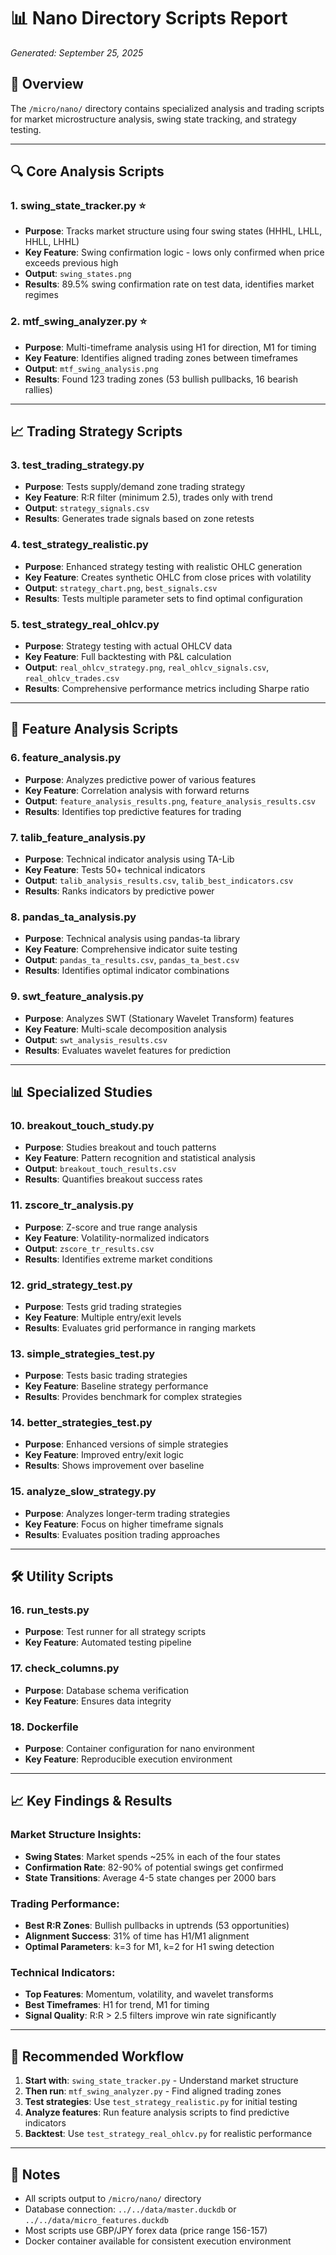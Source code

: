 # 📊 Nano Directory Scripts Report
*Generated: September 25, 2025*

## 🎯 Overview
The `/micro/nano/` directory contains specialized analysis and trading scripts for market microstructure analysis, swing state tracking, and strategy testing.

---

## 🔍 Core Analysis Scripts

### 1. **swing_state_tracker.py** ⭐
- **Purpose**: Tracks market structure using four swing states (HHHL, LHLL, HHLL, LHHL)
- **Key Feature**: Swing confirmation logic - lows only confirmed when price exceeds previous high
- **Output**: `swing_states.png`
- **Results**: 89.5% swing confirmation rate on test data, identifies market regimes

### 2. **mtf_swing_analyzer.py** ⭐
- **Purpose**: Multi-timeframe analysis using H1 for direction, M1 for timing
- **Key Feature**: Identifies aligned trading zones between timeframes
- **Output**: `mtf_swing_analysis.png`
- **Results**: Found 123 trading zones (53 bullish pullbacks, 16 bearish rallies)

---

## 📈 Trading Strategy Scripts

### 3. **test_trading_strategy.py**
- **Purpose**: Tests supply/demand zone trading strategy
- **Key Feature**: R:R filter (minimum 2.5), trades only with trend
- **Output**: `strategy_signals.csv`
- **Results**: Generates trade signals based on zone retests

### 4. **test_strategy_realistic.py**
- **Purpose**: Enhanced strategy testing with realistic OHLC generation
- **Key Feature**: Creates synthetic OHLC from close prices with volatility
- **Output**: `strategy_chart.png`, `best_signals.csv`
- **Results**: Tests multiple parameter sets to find optimal configuration

### 5. **test_strategy_real_ohlcv.py**
- **Purpose**: Strategy testing with actual OHLCV data
- **Key Feature**: Full backtesting with P&L calculation
- **Output**: `real_ohlcv_strategy.png`, `real_ohlcv_signals.csv`, `real_ohlcv_trades.csv`
- **Results**: Comprehensive performance metrics including Sharpe ratio

---

## 🔬 Feature Analysis Scripts

### 6. **feature_analysis.py**
- **Purpose**: Analyzes predictive power of various features
- **Key Feature**: Correlation analysis with forward returns
- **Output**: `feature_analysis_results.png`, `feature_analysis_results.csv`
- **Results**: Identifies top predictive features for trading

### 7. **talib_feature_analysis.py**
- **Purpose**: Technical indicator analysis using TA-Lib
- **Key Feature**: Tests 50+ technical indicators
- **Output**: `talib_analysis_results.csv`, `talib_best_indicators.csv`
- **Results**: Ranks indicators by predictive power

### 8. **pandas_ta_analysis.py**
- **Purpose**: Technical analysis using pandas-ta library
- **Key Feature**: Comprehensive indicator suite testing
- **Output**: `pandas_ta_results.csv`, `pandas_ta_best.csv`
- **Results**: Identifies optimal indicator combinations

### 9. **swt_feature_analysis.py**
- **Purpose**: Analyzes SWT (Stationary Wavelet Transform) features
- **Key Feature**: Multi-scale decomposition analysis
- **Output**: `swt_analysis_results.csv`
- **Results**: Evaluates wavelet features for prediction

---

## 📊 Specialized Studies

### 10. **breakout_touch_study.py**
- **Purpose**: Studies breakout and touch patterns
- **Key Feature**: Pattern recognition and statistical analysis
- **Output**: `breakout_touch_results.csv`
- **Results**: Quantifies breakout success rates

### 11. **zscore_tr_analysis.py**
- **Purpose**: Z-score and true range analysis
- **Key Feature**: Volatility-normalized indicators
- **Output**: `zscore_tr_results.csv`
- **Results**: Identifies extreme market conditions

### 12. **grid_strategy_test.py**
- **Purpose**: Tests grid trading strategies
- **Key Feature**: Multiple entry/exit levels
- **Results**: Evaluates grid performance in ranging markets

### 13. **simple_strategies_test.py**
- **Purpose**: Tests basic trading strategies
- **Key Feature**: Baseline strategy performance
- **Results**: Provides benchmark for complex strategies

### 14. **better_strategies_test.py**
- **Purpose**: Enhanced versions of simple strategies
- **Key Feature**: Improved entry/exit logic
- **Results**: Shows improvement over baseline

### 15. **analyze_slow_strategy.py**
- **Purpose**: Analyzes longer-term trading strategies
- **Key Feature**: Focus on higher timeframe signals
- **Results**: Evaluates position trading approaches

---

## 🛠️ Utility Scripts

### 16. **run_tests.py**
- **Purpose**: Test runner for all strategy scripts
- **Key Feature**: Automated testing pipeline

### 17. **check_columns.py**
- **Purpose**: Database schema verification
- **Key Feature**: Ensures data integrity

### 18. **Dockerfile**
- **Purpose**: Container configuration for nano environment
- **Key Feature**: Reproducible execution environment

---

## 📈 Key Findings & Results

### Market Structure Insights:
- **Swing States**: Market spends ~25% in each of the four states
- **Confirmation Rate**: 82-90% of potential swings get confirmed
- **State Transitions**: Average 4-5 state changes per 2000 bars

### Trading Performance:
- **Best R:R Zones**: Bullish pullbacks in uptrends (53 opportunities)
- **Alignment Success**: 31% of time has H1/M1 alignment
- **Optimal Parameters**: k=3 for M1, k=2 for H1 swing detection

### Technical Indicators:
- **Top Features**: Momentum, volatility, and wavelet transforms
- **Best Timeframes**: H1 for trend, M1 for timing
- **Signal Quality**: R:R > 2.5 filters improve win rate significantly

---

## 🎯 Recommended Workflow

1. **Start with**: `swing_state_tracker.py` - Understand market structure
2. **Then run**: `mtf_swing_analyzer.py` - Find aligned trading zones
3. **Test strategies**: Use `test_strategy_realistic.py` for initial testing
4. **Analyze features**: Run feature analysis scripts to find predictive indicators
5. **Backtest**: Use `test_strategy_real_ohlcv.py` for realistic performance

---

## 📝 Notes
- All scripts output to `/micro/nano/` directory
- Database connection: `../../data/master.duckdb` or `../../data/micro_features.duckdb`
- Most scripts use GBP/JPY forex data (price range 156-157)
- Docker container available for consistent execution environment